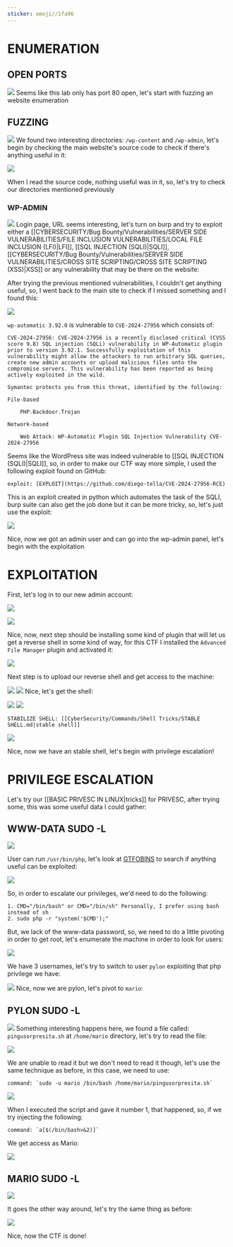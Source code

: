 ```yaml
---
sticker: emoji//1fa96
---
```

# ENUMERATION


## OPEN PORTS

![](images/Pasted%20image%2020241024150357.png)
Seems like this lab only has port 80 open, let's start with fuzzing an website enumeration
## FUZZING

![](images/Pasted%20image%2020241024150423.png)
We found two interesting directories: `/wp-content` and `/wp-admin`, let's begin by checking the main website's source code to check if there's anything useful in it:

![](images/Pasted%20image%2020241024150525.png)

When I read the source code, nothing useful was in it, so, let's try to check our directories mentioned previously

### WP-ADMIN

![](images/Pasted%20image%2020241024150738.png)
Login page, URL seems interesting, let's turn on burp and try to exploit either a [[CYBERSECURITY/Bug Bounty/Vulnerabilities/SERVER SIDE VULNERABILITIES/FILE INCLUSION VULNERABILITIES/LOCAL FILE INCLUSION (LFI)|LFI]], [[SQL INJECTION (SQLI)|SQLI]], [[CYBERSECURITY/Bug Bounty/Vulnerabilities/SERVER SIDE VULNERABILITIES/CROSS SITE SCRIPTING/CROSS SITE SCRIPTING (XSS)|XSS]] or any vulnerability that may be there on the website:

After trying the previous mentioned vulnerabilities, I couldn't get anything useful, so, I went back to the main site to check if I missed something and I found this:

![](images/Pasted%20image%2020241024151950.png)

`wp-automatic 3.92.0` is vulnerable to `CVE-2024-27956` which consists of:

```ad-important
CVE-2024-27956: CVE-2024-27956 is a recently disclosed critical (CVSS score 9.8) SQL injection (SQLi) vulnerability in WP-Automatic plugin prior to version 3.92.1. Successfully exploitation of this vulnerability might allow the attackers to run arbitrary SQL queries, create new admin accounts or upload malicious files onto the compromise servers. This vulnerability has been reported as being actively exploited in the wild.

Symantec protects you from this threat, identified by the following:

File-based

    PHP.Backdoor.Trojan

Network-based

    Web Attack: WP-Automatic Plugin SQL Injection Vulnerability CVE-2024-27956
```

Seems like the WordPress site was indeed vulnerable to [[SQL INJECTION (SQLI)|SQLI]], so, in order to make our CTF way more simple, I used the following exploit found on GitHub:

```ad-hint
exploit: [EXPLOIT](https://github.com/diego-tella/CVE-2024-27956-RCE)
```

This is an exploit created in python which automates the task of the SQLI, burp suite can also get the job done but it can be more tricky, so, let's just use the exploit:

![](images/Pasted%20image%2020241024152905.png)

Nice, now we got an admin user and can go into the wp-admin panel, let's begin with the exploitation

# EXPLOITATION

First, let's log in to our new admin account:

![](images/Pasted%20image%2020241024153342.png)

![](images/Pasted%20image%2020241024153357.png)

Nice, now, next step should be installing some kind of plugin that will let us get a reverse shell in some kind of way, for this CTF I installed the `Advanced File Manager` plugin and activated it:

![](images/Pasted%20image%2020241024153705.png)

Next step is to upload our reverse shell and get access to the machine:

![](images/Pasted%20image%2020241024153745.png)
![](images/Pasted%20image%2020241024153938.png)
Nice, let's get the shell:

![](images/Pasted%20image%2020241024154052.png)
![](images/Pasted%20image%2020241024154058.png)
```ad-important
STABILIZE SHELL: [[CyberSecurity/Commands/Shell Tricks/STABLE SHELL.md|stable shell]]
```


![](images/Pasted%20image%2020241024154226.png)

Nice, now we have an stable shell, let's begin with privilege escalation!

# PRIVILEGE ESCALATION


Let's try our [[BASIC PRIVESC IN LINUX|tricks]] for PRIVESC, after trying some, this was some useful data I could gather:

## WWW-DATA SUDO -L

![](images/Pasted%20image%2020241024154334.png)

User can run `/usr/bin/php`, let's look at [GTFOBINS](https://gtfobins.github.io/) to search if anything useful can be exploited:


![](images/Pasted%20image%2020241024154501.png)

So, in order to escalate our privileges, we'd need to do the following:

```ad-important
1. CMD="/bin/bash" or CMD="/bin/sh" Personally, I prefer using bash instead of sh
2. sudo php -r "system('$CMD');"
```

But, we lack of the www-data password, so, we need to do a little pivoting in order to get root, let's enumerate the machine in order to look for users:

![](images/Pasted%20image%2020241024154801.png)

We have 3 usernames, let's try to switch to user `pylon` exploiting that php privilege we have:

![](images/Pasted%20image%2020241024154901.png)
Nice, now we are pylon, let's pivot to `mario`:

## PYLON SUDO -L

![](images/Pasted%20image%2020241024154949.png)
Something interesting happens here, we found a file called: `pingusorpresita.sh` at `/home/mario` directory, let's try to read the file:


![](images/Pasted%20image%2020241024155135.png)

We are unable to read it but we don't need to read it though, let's use the same technique as before, in this case, we need to use:

```ad-hint
command: `sudo -u mario /bin/bash /home/mario/pingusorpresita.sh`
```

![](images/Pasted%20image%2020241024155416.png)

When I executed the script and gave it number 1, that happened, so, if we try injecting the following:

```ad-hint
command: `a[$(/bin/bash>&2)]`
```

We get access as Mario:

![](images/Pasted%20image%2020241024155614.png)


## MARIO SUDO -L


![](images/Pasted%20image%2020241024155834.png)

It goes the other way around, let's try the same thing as before:

![](images/Pasted%20image%2020241024160001.png)

Nice, now the CTF is done!

